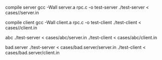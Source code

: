 compile server
gcc -Wall server.a rpc.c -o test-server
./test-server < cases//server.in

compile client
gcc -Wall client.a rpc.c -o test-client
./test-client < cases//client.in

abc
./test-server < cases/abc/server.in
./test-client < cases/abc/client.in

bad.server
./test-server < cases/bad.server/server.in
./test-client < cases/bad.server/client.in